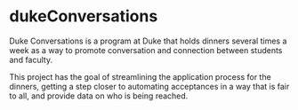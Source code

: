 # dukeConversations

Duke Conversations is a program at Duke that holds dinners several times a week as a way to promote conversation and connection between students and faculty. 

This project has the goal of streamlining the application process for the dinners, getting a step closer to automating acceptances in a way that is fair to all, and provide data on who is being reached. 